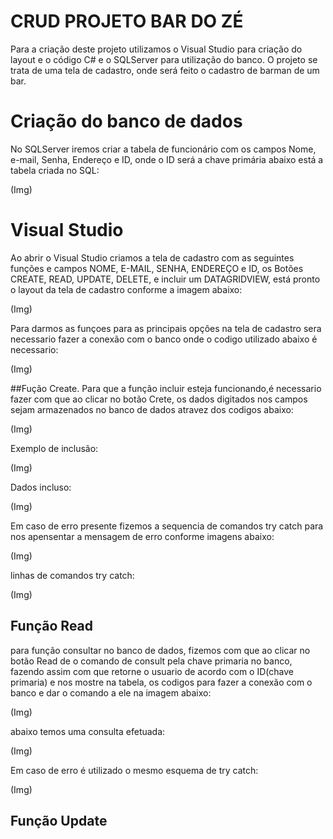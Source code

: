 # CRUD PROJETO BAR DO ZÉ

Para a criação deste projeto utilizamos o Visual Studio para criação do layout e o código C# e o SQLServer para utilização do banco. O projeto se trata de uma tela de cadastro, onde será feito o cadastro de barman de um bar.

# Criação do banco de dados
No SQLServer iremos criar a tabela de funcionário com os campos Nome, e-mail, Senha, Endereço e ID, onde o ID será a chave primária abaixo está a tabela criada no SQL:

(Img)

# Visual Studio
Ao abrir o Visual Studio  criamos a tela de cadastro com as seguintes funções e campos NOME, E-MAIL, SENHA, ENDEREÇO e ID, os Botões CREATE, READ, UPDATE, DELETE, e incluir um DATAGRIDVIEW, está pronto o layout da tela de cadastro conforme a imagem abaixo:

(Img)

Para darmos as funçoes para as  principais opções na tela de cadastro sera necessario fazer a conexão com o banco onde o codigo utilizado abaixo é necessario:

(Img)

##Fução Create.
Para que a função incluir esteja funcionando,é necessario fazer com que ao clicar no botão Crete, os dados digitados nos campos sejam armazenados no banco de dados atravez dos codigos abaixo:

(Img)

Exemplo de inclusão:

(Img)

Dados incluso:

(Img)

Em caso de erro presente fizemos a sequencia de comandos try catch para nos apensentar a mensagem de erro conforme imagens abaixo:

(Img)

linhas de comandos try catch:

(Img)

## Função Read
para função consultar no banco de dados, fizemos com que ao clicar no botão Read de o comando de consult pela chave primaria no banco, fazendo assim com que retorne o usuario de acordo com o ID(chave primaria) e nos mostre na tabela, os codigos para fazer a conexão com o banco e dar o comando a ele na imagem abaixo:

(Img)

abaixo temos uma consulta efetuada:

(Img)

Em caso de erro é utilizado o mesmo esquema de try catch:

(Img)

## Função Update



